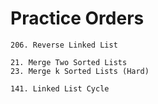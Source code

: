 # Practice Orders
~~~
206. Reverse Linked List
~~~

~~~
21. Merge Two Sorted Lists
23. Merge k Sorted Lists (Hard)
~~~

~~~
141. Linked List Cycle
~~~

